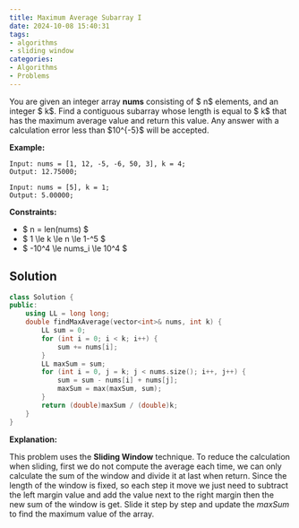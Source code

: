 ```yaml
---
title: Maximum Average Subarray I
date: 2024-10-08 15:40:31
tags:
- algorithms
- sliding window
categories:
- Algorithms
- Problems
---
```


You are given an integer array **nums** consisting of \$ n\$ elements, and an integer \$ k\$. Find a contiguous subarray whose length is equal to \$ k\$ that has the maximum average value and return this value. Any answer with a calculation error less than \$10^{-5}\$ will be accepted.

**Example:**

```
Input: nums = [1, 12, -5, -6, 50, 3], k = 4;
Output: 12.75000;
```

```
Input: nums = [5], k = 1;
Output: 5.00000;
```

**Constraints:**

- \$ n = len(nums) \$
- \$ 1 \le k \le n \le 1-^5 \$
- \$ -10^4 \le nums_i \le 10^4 \$

## Solution

```cpp
class Solution {
public:
    using LL = long long;
    double findMaxAverage(vector<int>& nums, int k) {
        LL sum = 0;
        for (int i = 0; i < k; i++) {
            sum += nums[i];
        }
        LL maxSum = sum;
        for (int i = 0, j = k; j < nums.size(); i++, j++) {
            sum = sum - nums[i] + nums[j];
            maxSum = max(maxSum, sum);
        }
        return (double)maxSum / (double)k;
    }
}
```

**Explanation:**

This problem uses the **Sliding Window** technique. To reduce the calculation when sliding, first we do not compute the average each time, we can only calculate the sum of the window and divide it at last when return. Since the length of the window is fixed, so each step it move we just need to subtract the left margin value and add the value next to the right margin then the new sum of the window is get. Slide it step by step and update the *maxSum* to find the maximum value of the array.